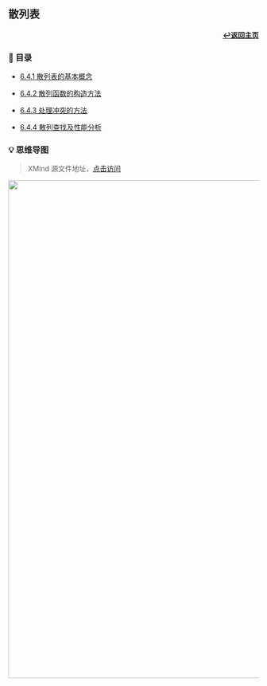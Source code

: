 ## 散列表

<div align="right">
    <a href="/README.md"><b>↩返回主页</b></a>
</div>

### 📝 目录

+ [6.4.1 散列表的基本概念](6.4.1%20散列表的基本概念.md)

+ [6.4.2 散列函数的构造方法](6.4.2%20散列函数的构造方法.md)

+ [6.4.3 处理冲突的方法](6.4.3%20处理冲突的方法.md)

+ [6.4.4 散列查找及性能分析](6.4.4%20散列查找及性能分析.md)

### 💡 思维导图

> XMind 源文件地址，[点击访问](/files/6/6.4.xmind)

<div align="center">
    <img src="/pics/6/6.4.png" width=1000>
</div>